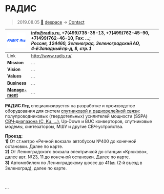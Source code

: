 # РАДИС
> 2019.08.05 [🚀](../index/index.md) [despace](index.md) → [Contact](contact.md)

|[![](f/con/r/radis_logo1_thumb.png)](f/con/r/radis_logo1.png)|<info@radis.ru>, +7(499)735-35-13, +7(499)762-45-90, +7(499)762-46-10, Fax: …;<br> *Россия, 124460, Зеленоград, Зеленоградский АО, 4‑й Западный пр‑д, 8, стр. 1*|
|:--|:--|
|Link|<http://www.radis.ru/>|
|**Mission**|…|
|**Vision**|…|
|**Values**|…|
|**Business**|…|
|**[Manage-<br>ment](mgmt.md)**|…|

**РАДИС Лтд** специализируется на разработке и производстве оборудования для систем [спутниковой и радиорелейной связи](comms.md): полупроводниковых (твердотельных) усилителей мощности (SSPA) [СВЧ‑диапазона (C, Ku, …)](rf.md), Up‑Down и BUC конверторов, спутниковые модемы, синтезатороы, МШУ и другие СВЧ‑устройства.

**Проезд:**  
**1)** От ст.метро «Речной вокзал» автобусом №400 до конечной остановки. Далее по карте.  
**2)** От Ленинградского вокзала электричкой до станции «Крюково», далее авт. №23, 11 до конечной остановки. Далее по карте.  
**3)** Автомобилем по Ленинградскому шоссе до 41 ㎞. (2‑й въезд в Зеленоград), далее по карте.


<p style="page-break-after:always"> </p>

…
